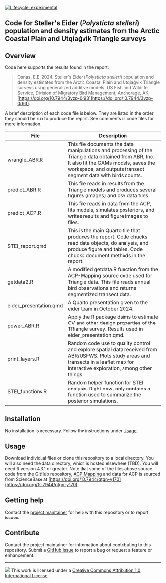 <!-- badges: start -->

<!-- For more info: https://usethis.r-lib.org/reference/badges.html -->

[![Lifecycle: experimental](https://img.shields.io/badge/lifecycle-experimental-orange.svg)](https://lifecycle.r-lib.org/articles/stages.html#experimental)

<!-- badges: end -->

## Code for Steller's Eider (*Polysticta stelleri*) population and density estimates from the Arctic Coastal Plain and Utqiaġvik Triangle surveys

## Overview

Code here supports the results found in the report:  

> Osnas, E.E. 2024. Steller's Eider (*Polysticta stelleri*) population and density estimates from the Arctic Coastal Plain and Utqiaġvik Triangle surveys using generalized additive models. US Fish and Wildlife Service, Division of Migratory Bird Management, Anchorage, AK, [https://doi.org/10.7944/3vzp-0r93](https://doi.org/10.7944/3vzp-0r93).

A brief description of each code file is below. They are listed in the order they should be run to produce the report. See comments in code files for more information. 

| File | Description |
| ----- | ----- |
| wrangle_ABR.R | This file documents the data manipulations and processing of the Triangle data obtained from ABR, Inc. It also fit the GAMs models, saves the workspace, and outputs transect segment data with birds counts. | 
| predict_ABR.R | This file reads in results from the Triangle models and produces several figures (images) and csv data files. | 
| predict_ACP.R | This file reads in data from the ACP, fits models, simulates posteriors, and writes results and figure images to files. | 
| STEI_report.qmd | This is the main Quarto file that produces the report. Code chucks read data objects, do analysis, and produce figure and tables. Code chucks document methods in the report. | 
| getdata2.R | A modified getdata.R function from the ACP-Mapping source code used for Triangle data. This file reads annual bird observations and returns segmentized transect data. | 
| eider_presentation.qmd | A Quarto presentation given to the eider team in October 2024. |
| power_ABR.R | Apply the R package dsims to estimate CV and other design properties of the TRiangle survey. Results used in eider_presentation.qmd. | 
| print_layers.R | Random code use to quality control and explore spatial data received from ABR/USFWS. Plots study areas and transects in a leaflet map for interactive exploration, among other things. | 
| STEI_functions.R | Random helper function for STEI analysis. Right now, only contains a function used to summarize the posterior simulations. | 


## Installation

No installation is necessary. Follow the instructions under [Usage](#usage). 

## Usage

Download individual files or clone this repository to a local directory. You will also need the data directory, which is hosted elsewhere (TBD). You will need R version 4.3.1 or greater. Note that some of the files above source code from the GitHub repository, [ACP-Mapping](https://github.com/USFWS/ACP-Mapping) and data for ACP is sourced from ScienceBase at [https://doi.org/10.7944/qtgn-y170](https://doi.org/10.7944/qtgn-y170). 

## Getting help

Contact the [project maintainer](emailto:erik_osnas@fws.gov) for help with this repository or to report issues. 

## Contribute

Contact the project maintainer for information about contributing to this repository. Submit a [GitHub Issue](https://github.com/USFWS/r7-repo-template/issues) to report a bug or request a feature or enhancement.

-----

![](https://i.creativecommons.org/l/by/4.0/88x31.png) This work is
licensed under a [Creative Commons Attribution 1.0 International
License](https://creativecommons.org/licenses/by/1.0/).
